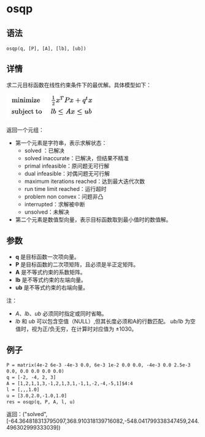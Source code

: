 # osqp

## 语法

`osqp(q, [P], [A], [lb], [ub])`

## 详情

求二元目标函数在线性约束条件下的最优解。具体模型如下：

![](../../images/osqp.png)

返回一个元组：

* 第一个元素是字符串，表示求解状态：
  + solved ：已解决
  + solved inaccurate：已解决，但结果不精准
  + primal infeasible：原问题无可行解
  + dual infeasible：对偶问题无可行解
  + maximum iterations reached：达到最大迭代次数
  + run time limit reached：运行超时
  + problem non convex：问题非凸
  + interrupted：求解被中断
  + unsolved：未解决
* 第二个元素是数值型向量，表示目标函数取到最小值时的数值解。

## 参数

* **q** 是目标函数一次项向量。
* **P** 是目标函数的二次项矩阵，且必须是半正定矩阵。
* **A** 是不等式约束的系数矩阵。
* **lb** 是不等式约束的左端向量。
* **ub** 是不等式约束的右端向量。

注：

* *A*、*lb*、*ub* 必须同时指定或同时省略。
* *lb* 和 *ub* 可以包含空值（NULL）,但其长度必须和A的行数匹配。 *ub/lb*
  为空值时，视为正/负无穷，在计算时对应值为 ±1030。

## 例子

```
P = matrix(4e-2 6e-3 -4e-3 0.0, 6e-3 1e-2 0.0 0.0, -4e-3 0.0 2.5e-3 0.0, 0.0 0.0 0.0 0.0)
q = [-2, -4, 2, 3]
A = [1,2,1,1,3,-1,2,1,3,1,-1,1,-2,-4,-5,1]$4:4
l = [,,,1.0]
u = [3.0,2.0,-1.0,1.0]
res = osqp(q, P, A, l, u)
```

返回：("solved",[-64.364818313795097,368.910318139716082,-548.041799338347459,244.496302999333039])

